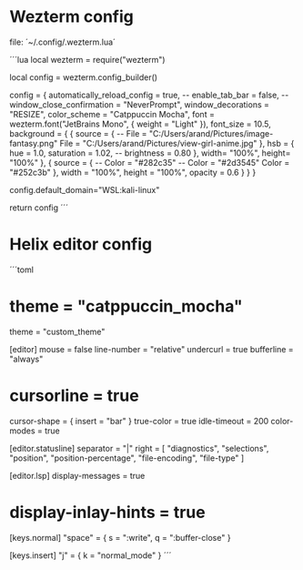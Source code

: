 # Wezterm config
file: ´~/.config/.wezterm.lua´


´´´lua
local wezterm = require("wezterm")

local config = wezterm.config_builder()

config = {
  automatically_reload_config = true,
  -- enable_tab_bar = false,
  -- window_close_confirmation = "NeverPrompt",
  window_decorations = "RESIZE",
  color_scheme = "Catppuccin Mocha",
  font = wezterm.font("JetBrains Mono", { weight = "Light" }),
  font_size = 10.5,
  background = {
    {
      source = {
        -- File = "C:/Users/arand/Pictures/image-fantasy.png"
        File = "C:/Users/arand/Pictures/view-girl-anime.jpg"
      },
      hsb = {
        hue = 1.0,
        saturation = 1.02,
        -- brightness = 0.80
      },
      width= "100%",
      height= "100%"
    },
    {
      source = {
        -- Color = "#282c35"
        -- Color = "#2d3545"
        Color = "#252c3b"
      },
      width = "100%",
      height = "100%",
      opacity = 0.6
    }
  }
}

config.default_domain="WSL:kali-linux"


return config
´´´

# Helix editor config

´´´toml
# theme = "catppuccin_mocha"
theme = "custom_theme"

[editor]
mouse = false
line-number = "relative"
undercurl = true
bufferline = "always"
# cursorline = true
cursor-shape = { insert = "bar" }
true-color = true
idle-timeout = 200
color-modes = true

[editor.statusline]
separator = "|"
right = [
   "diagnostics",
   "selections",
   "position",
   "position-percentage",
   "file-encoding",
   "file-type"
]

[editor.lsp]
display-messages = true
# display-inlay-hints = true


[keys.normal]
"space" = { s = ":write", q = ":buffer-close" }

[keys.insert]
"j" = { k = "normal_mode" }
´´´
